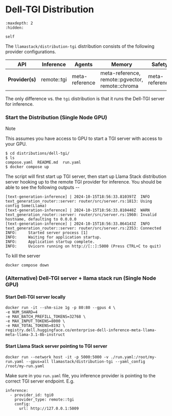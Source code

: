 # Dell-TGI Distribution

```{toctree}
:maxdepth: 2
:hidden:

self
```

The `llamastack/distribution-tgi` distribution consists of the following provider configurations.


| **API**         	| **Inference** 	| **Agents**     	| **Memory**                                       	| **Safety**     	| **Telemetry**  	|
|-----------------	|---------------	|----------------	|--------------------------------------------------	|----------------	|----------------	|
| **Provider(s)** 	| remote::tgi   	| meta-reference 	| meta-reference, remote::pgvector, remote::chroma 	| meta-reference 	| meta-reference 	|


The only difference vs. the `tgi` distribution is that it runs the Dell-TGI server for inference.


### Start the Distribution (Single Node GPU)

> [!NOTE]
> This assumes you have access to GPU to start a TGI server with access to your GPU.

```
$ cd distributions/dell-tgi/
$ ls
compose.yaml  README.md  run.yaml
$ docker compose up
```

The script will first start up TGI server, then start up Llama Stack distribution server hooking up to the remote TGI provider for inference. You should be able to see the following outputs --
```
[text-generation-inference] | 2024-10-15T18:56:33.810397Z  INFO text_generation_router::server: router/src/server.rs:1813: Using config Some(Llama)
[text-generation-inference] | 2024-10-15T18:56:33.810448Z  WARN text_generation_router::server: router/src/server.rs:1960: Invalid hostname, defaulting to 0.0.0.0
[text-generation-inference] | 2024-10-15T18:56:33.864143Z  INFO text_generation_router::server: router/src/server.rs:2353: Connected
INFO:     Started server process [1]
INFO:     Waiting for application startup.
INFO:     Application startup complete.
INFO:     Uvicorn running on http://[::]:5000 (Press CTRL+C to quit)
```

To kill the server
```
docker compose down
```

### (Alternative) Dell-TGI server + llama stack run (Single Node GPU)

#### Start Dell-TGI server locally
```
docker run -it --shm-size 1g -p 80:80 --gpus 4 \
-e NUM_SHARD=4
-e MAX_BATCH_PREFILL_TOKENS=32768 \
-e MAX_INPUT_TOKENS=8000 \
-e MAX_TOTAL_TOKENS=8192 \
registry.dell.huggingface.co/enterprise-dell-inference-meta-llama-meta-llama-3.1-8b-instruct
```


#### Start Llama Stack server pointing to TGI server

```
docker run --network host -it -p 5000:5000 -v ./run.yaml:/root/my-run.yaml --gpus=all llamastack/distribution-tgi --yaml_config /root/my-run.yaml
```

Make sure in you `run.yaml` file, you inference provider is pointing to the correct TGI server endpoint. E.g.
```
inference:
  - provider_id: tgi0
    provider_type: remote::tgi
    config:
      url: http://127.0.0.1:5009
```
